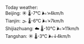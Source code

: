 Today weather:  
Beijing: ☀️   🌡️-7°C 🌬️↘4km/h  
Tianjin: 🌫  🌡️-6°C 🌬️↘7km/h  
Shijiazhuang: ☁️   🌡️-10°C 🌬️↘11km/h  
Tangshan: ☀️   🌡️-3°C 🌬️↓4km/h  
